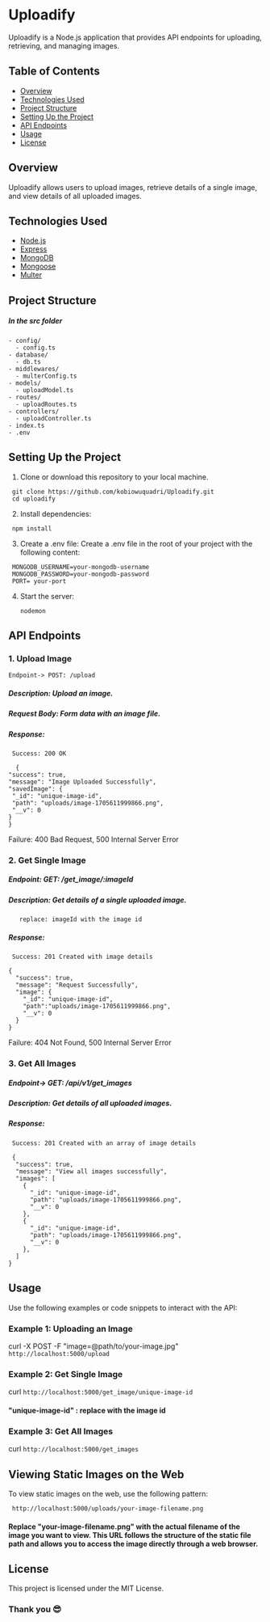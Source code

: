 # Uploadify

Uploadify is a Node.js application that provides API endpoints for uploading, retrieving, and managing images.

## Table of Contents

- [Overview](#overview)
- [Technologies Used](#technologies-used)
- [Project Structure](#project-structure)
- [Setting Up the Project](#setting-up-the-project)
- [API Endpoints](#api-endpoints)
- [Usage](#usage)
- [License](#license)

## Overview

Uploadify allows users to upload images, retrieve details of a single image, and view details of all uploaded images.

## Technologies Used

- [Node.js](https://nodejs.org/)
- [Express](https://expressjs.com/)
- [MongoDB](https://www.mongodb.com/)
- [Mongoose](https://mongoosejs.com/)
- [Multer](https://www.npmjs.com/package/multer)

## Project Structure

##### In the src folder

```plaintext
- config/
  - config.ts
- database/
  - db.ts
- middlewares/
  - multerConfig.ts
- models/
  - uploadModel.ts
- routes/
  - uploadRoutes.ts
- controllers/
  - uploadController.ts
- index.ts
- .env
```

## Setting Up the Project

1. Clone or download this repository to your local machine.

```plaintext
 git clone https://github.com/kobiowuquadri/Uploadify.git
 cd uploadify
```

2. Install dependencies:

```plaintext
 npm install
```

3. Create a .env file:
   Create a .env file in the root of your project with the following content:

```plaintext
 MONGODB_USERNAME=your-mongodb-username
 MONGODB_PASSWORD=your-mongodb-password
 PORT= your-port
```

4. Start the server:
   ```plaintext
   nodemon
   ```

## API Endpoints

### 1. Upload Image

    Endpoint-> POST: /upload

##### Description: Upload an image.

##### Request Body: Form data with an image file.

##### Response:

     Success: 200 OK

```
  {
"success": true,
"message": "Image Uploaded Successfully",
"savedImage": {
 "_id": "unique-image-id",
 "path": "uploads/image-1705611999866.png",
 "__v": 0
}
}

```

Failure: 400 Bad Request, 500 Internal Server Error

### 2. Get Single Image

##### Endpoint: GET: /get_image/:imageId

##### Description: Get details of a single uploaded image.
       replace: imageId with the image id

##### Response:

     Success: 201 Created with image details

```
{
  "success": true,
  "message": "Request Successfully",
  "image": {
    "_id": "unique-image-id",
    "path":"uploads/image-1705611999866.png",
    "__v": 0
  }
}

```

Failure: 404 Not Found, 500 Internal Server Error

### 3. Get All Images

##### Endpoint-> GET: /api/v1/get_images

##### Description: Get details of all uploaded images.

##### Response:

     Success: 201 Created with an array of image details

```
 {
  "success": true,
  "message": "View all images successfully",
  "images": [
    {
      "_id": "unique-image-id",
      "path": "uploads/image-1705611999866.png",
      "__v": 0
    },
    {
      "_id": "unique-image-id",
      "path": "uploads/image-1705611999866.png",
      "__v": 0
    },
  ]
}

```

## Usage

Use the following examples or code snippets to interact with the API:

### Example 1: Uploading an Image

curl -X POST -F "image=@path/to/your-image.jpg" ```http://localhost:5000/upload```

### Example 2: Get Single Image

curl ```http://localhost:5000/get_image/unique-image-id```
#### "unique-image-id" : replace with the image id

### Example 3: Get All Images

curl ```http://localhost:5000/get_images```

## Viewing Static Images on the Web
To view static images on the web, use the following pattern:

```
 http://localhost:5000/uploads/your-image-filename.png
```
#### Replace "your-image-filename.png" with the actual filename of the image you want to view. This URL follows the structure of the static file path and allows you to access the image directly through a web browser.

## License
This project is licensed under the MIT License.

### Thank you 😎

